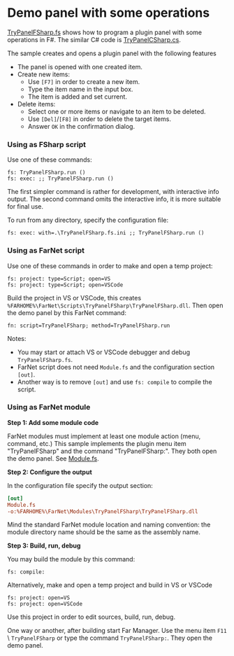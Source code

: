 # Demo panel with some operations

[TryPanelFSharp.fs](TryPanelFSharp.fs) shows how to program a plugin panel with some operations in F#.
The similar C# code is [TryPanelCSharp.cs](https://github.com/nightroman/FarNet/blob/master/Modules/TryPanelCSharp/TryPanelCSharp.cs).

The sample creates and opens a plugin panel with the following features

- The panel is opened with one created item.
- Create new items:
    - Use `[F7]` in order to create a new item.
    - Type the item name in the input box.
    - The item is added and set current.
- Delete items:
    - Select one or more items or navigate to an item to be deleted.
    - Use `[Del]`/`[F8]` in order to delete the target items.
    - Answer `OK` in the confirmation dialog.

### Using as FSharp script

Use one of these commands:

    fs: TryPanelFSharp.run ()
    fs: exec: ;; TryPanelFSharp.run ()

The first simpler command is rather for development, with interactive info output.
The second command omits the interactive info, it is more suitable for final use.

To run from any directory, specify the configuration file:

    fs: exec: with=.\TryPanelFSharp.fs.ini ;; TryPanelFSharp.run ()

### Using as FarNet script

Use one of these commands in order to make and open a temp project:

    fs: project: type=Script; open=VS
    fs: project: type=Script; open=VSCode

Build the project in VS or VSCode, this creates `%FARHOME%\FarNet\Scripts\TryPanelFSharp\TryPanelFSharp.dll`.
Then open the demo panel by this FarNet command:

    fn: script=TryPanelFSharp; method=TryPanelFSharp.run

Notes:

- You may start or attach VS or VSCode debugger and debug `TryPanelFSharp.fs`.
- FarNet script does not need `Module.fs` and the configuration section `[out]`.
- Another way is to remove `[out]` and use `fs: compile` to compile the script.

### Using as FarNet module

**Step 1: Add some module code**

FarNet modules must implement at least one module action (menu, command, etc.)
This sample implements the plugin menu item "TryPanelFSharp" and the command
"TryPanelFSharp:". They both open the demo panel.
See [Module.fs](Module.fs).

**Step 2: Configure the output**

In the configuration file specify the output section:

```ini
[out]
Module.fs
-o:%FARHOME%\FarNet\Modules\TryPanelFSharp\TryPanelFSharp.dll
```

Mind the standard FarNet module location and naming convention:
the module directory name should be the same as the assembly name.

**Step 3: Build, run, debug**

You may build the module by this command:

    fs: compile:

Alternatively, make and open a temp project and build in VS or VSCode

    fs: project: open=VS
    fs: project: open=VSCode

Use this project in order to edit sources, build, run, debug.

One way or another, after building start Far Manager.
Use the menu item `F11` \ `TryPanelFSharp`
or type the command `TryPanelFSharp:`.
They open the demo panel.
